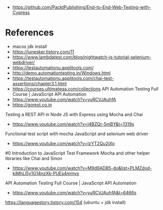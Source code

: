 - https://github.com/PacktPublishing/End-to-End-Web-Testing-with-Cypress


# References

- macos jdk install
- https://junesker.tistory.com/11
- https://www.lambdatest.com/blog/nightwatch-js-tutorial-selenium-webdriver/
- https://testautomationu.applitools.com/
- http://demo.automationtesting.in/Windows.html
- https://testautomationu.applitools.com/chai-test-assertions/chapter3.1.html
- https://courses.ultimateqa.com/collections
API Automation Testing Full Course | JavaScript API Automation
- https://www.youtube.com/watch?v=yuRCVJAuhfA
- https://gorest.co.in

Testing a REST API in Node JS with Express using Mocha and Chai
- https://www.youtube.com/watch?v=I4BZQr-5mBY&t=1319s

Functional test script with mocha JavaScript and selenium web driver
- https://www.youtube.com/watch?v=IzYT2Qu2jXo

#0 Introduction to JavaScript Test Framework Mocha and other helper libraries like Chai and Sinon
- https://www.youtube.com/watch?v=M9d9ADB5-do&list=PLMZdod-kiMhLl5y1G14nzXk-PUEs4mmyx

API Automation Testing Full Course | JavaScript API Automation
- https://www.youtube.com/watch?v=yuRCVJAuhfA&t=6466s


https://languagestory.tistory.com/154 (ubuntu + jdk install)
